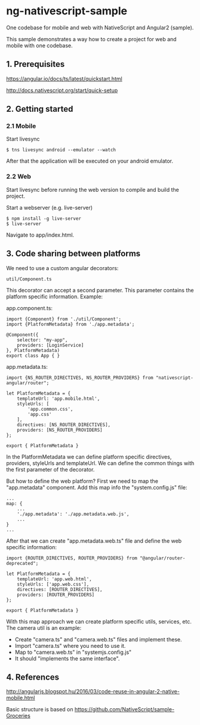 # ng-nativescript-sample
One codebase for mobile and web with NativeScript and Angular2 (sample).

This sample demonstrates a way how to create a project for web and mobile with one codebase.

<h2>1. Prerequisites</h2>

https://angular.io/docs/ts/latest/quickstart.html

http://docs.nativescript.org/start/quick-setup

<h2>2. Getting started</h2>

<h3>2.1 Mobile</h3>

Start livesync

```
$ tns livesync android --emulator --watch
```

After that the application will be executed on your android emulator.

<h3>2.2 Web</h3>

Start livesync before running the web version to compile and build the project.

Start a webserver (e.g. live-server)

```
$ npm install -g live-server
$ live-server
```

Navigate to app/index.html.

<h2>3. Code sharing between platforms</h2>

We need to use a custom angular decorators:
```
util/Component.ts
```

This decorator can accept a second parameter. This parameter contains the platform specific information.
Example:

app.component.ts:
```
import {Component} from './util/Component';
import {PlatformMetadata} from './app.metadata';

@Component({
    selector: "my-app",
    providers: [LoginService]
}, PlatformMetadata)
export class App { }
```

app.metadata.ts:
```
import {NS_ROUTER_DIRECTIVES, NS_ROUTER_PROVIDERS} from "nativescript-angular/router";

let PlatformMetadata = {
    templateUrl: 'app.mobile.html',
    styleUrls: [
        'app.common.css',
        'app.css'
    ],
    directives: [NS_ROUTER_DIRECTIVES],
    providers: [NS_ROUTER_PROVIDERS]
};

export { PlatformMetadata }
```

In the PlatformMetadata we can define platform specific directives, providers, styleUrls and templateUrl. We can define the common things with the first parameter of the decorator.

But how to define the web platform? First we need to map the "app.metadata" component. Add this map info the "system.config.js" file:
```
...
map: {
    ...
    './app.metadata': './app.metadata.web.js',
    ...
}
...
```

After that we can create "app.metadata.web.ts" file and define the web specific information:
```
import {ROUTER_DIRECTIVES, ROUTER_PROVIDERS} from "@angular/router-deprecated";

let PlatformMetadata = {
    templateUrl: 'app.web.html',
    styleUrls: ['app.web.css'],
    directives: [ROUTER_DIRECTIVES],
    providers: [ROUTER_PROVIDERS]
};

export { PlatformMetadata }
```

With this map approach we can create platform specific utils, services, etc. The camera util is an example:
- Create "camera.ts" and "camera.web.ts" files and implement these.
- Import "camera.ts" where you need to use it.
- Map to "camera.web.ts" in "systemjs.config.js"
- It should "implements the same interface".  

<h2>4. References</h2>

http://angularjs.blogspot.hu/2016/03/code-reuse-in-angular-2-native-mobile.html

Basic structure is based on https://github.com/NativeScript/sample-Groceries
